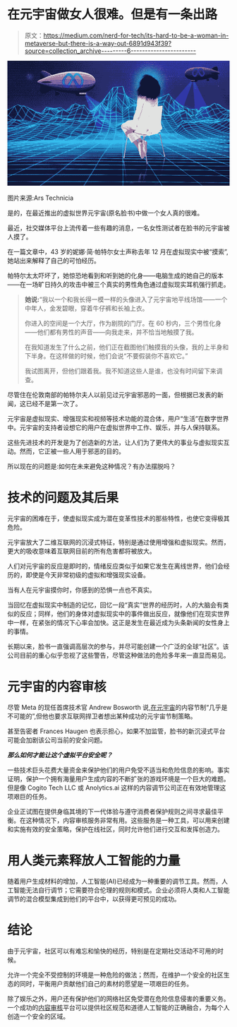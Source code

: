 # 在元宇宙做女人很难。但是有一条出路

> 原文：<https://medium.com/nerd-for-tech/its-hard-to-be-a-woman-in-metaverse-but-there-is-a-way-out-6891d943f39?source=collection_archive---------6----------------------->

![](img/a6d6c7f86360827c2923682bbf49fd4c.png)

图片来源:Ars Technicia

是的，在最近推出的虚拟世界元宇宙(原名脸书)中做一个女人真的很难。

最近，社交媒体平台上流传着一些有趣的消息，一名女性测试者在脸书的元宇宙被人摸了。

在一篇文章中，43 岁的妮娜·简·帕特尔女士声称去年 12 月在虚拟现实中被“摸索”,她站出来解释了自己的可怕经历。

帕特尔太太吓坏了，她惊恐地看到和听到她的化身——电脑生成的她自己的版本——在一场旷日持久的攻击中被三个真实的男性角色通过虚拟现实耳机强行抓走。

> **她说:**“我以一个和我长得一模一样的头像进入了元宇宙地平线场馆——一个中年人，金发碧眼，穿着牛仔裤和长袖上衣。
> 
> 你进入的空间是一个大厅，作为剧院的门厅。在 60 秒内，三个男性化身——他们都有男性的声音——向我走来，并不恰当地触摸了我。
> 
> 在我知道发生了什么之前，他们正在截图他们触摸我的头像，我的上半身和下半身。在这样做的时候，他们会说“不要假装你不喜欢它。”
> 
> 我试图离开，但他们跟着我。我不知道这些人是谁，也没有时间留下来调查。

尽管住在伦敦南部的帕特尔夫人以前见过元宇宙邪恶的一面，但根据已发表的新闻，这已经不是第一次了。

元宇宙是虚拟现实、增强现实和视频等技术功能的混合体，用户“生活”在数字世界中。元宇宙的支持者设想它的用户在虚拟世界中工作、娱乐，并与人保持联系。

这些先进技术的开发是为了创造新的方法，让人们为了更伟大的事业与虚拟现实互动。然而，它正被一些人用于邪恶的目的。

所以现在的问题是:如何在未来避免这种情况？有办法摆脱吗？

# **技术的问题及其后果**

元宇宙的困难在于，使虚拟现实成为潜在变革性技术的那些特性，也使它变得极其危险。

元宇宙放大了二维互联网的沉浸式特征，特别是通过使用增强和虚拟现实。然而，更大的吸收意味着互联网目前的所有危害都将被放大。

人们对元宇宙的反应是即时的，情绪反应类似于如果它发生在离线世界，他们会经历的，即使是今天非常初级的虚拟和增强现实设备。

当有人在元宇宙摸你时，你感到的恐惧一点也不真实。

当回忆在虚拟现实中制造的记忆，回忆一段“真实”世界的经历时，人的大脑会有类似的反应；同样，他们的身体对虚拟现实中的事件做出反应，就像他们在现实世界中一样，在紧张的情况下心率会加快。这正是发生在最近成为头条新闻的女性身上的事情。

长期以来，脸书一直强调高层次的参与，并尽可能创建一个广泛的全球“社区”。该公司目前的重心似乎忽视了这些警告，尽管这种做法的危险多年来一直显而易见。

# **元宇宙的内容审核**

尽管 Meta 的现任首席技术官 Andrew Bosworth 说,[在元宇宙](https://news.yahoo.com/facebook-says-harassment-metaverse-existential-135041004.html?guccounter=1&guce_referrer=aHR0cHM6Ly93d3cuZ29vZ2xlLmNvbS8&guce_referrer_sig=AQAAADzWfwTKaBlIbt0u8QTtNlHpmhaYxZkcLl2_ySCbYiq_DOq1W7AdFUi0ymMM3p5n1Y0VZqq9MetObG3KIdokJSNzB8WkMdOEVBQsRlKz_-ifI6grqIvCtwzRyIzeNWczOziZ4j4gKR24VhtUi7W5gskdP-jQs0ZgxOMS-EruH2gk)的内容节制“几乎是不可能的”,但他也要求互联网捍卫者想出某种成功的元宇宙节制策略。

甚至告密者 Frances Haugen 也表示担心，如果不加监管，脸书的新沉浸式平台可能会加剧该公司当前的安全问题。

***那么如何才能让这个虚拟平台安全呢？***

一些技术巨头花费大量资金来保护他们的用户免受不适当和危险信息的影响。事实证明，保护一个拥有海量用户生成内容的不断扩张的游戏环境是一个巨大的难题。但是像 Cogito Tech LLC 或 Anolytics.ai 这样的内容调节公司正在有效地管理这项艰巨的任务。

企业正试图在提供身临其境的下一代体验与遵守消费者保护规则之间寻求最佳平衡。在这种情况下，内容审核服务非常有用。这些服务是一种工具，可以用来创建和实施有效的安全策略，保护在线社区，同时允许他们进行交互和发挥创造力。

# **用人类元素释放人工智能的力量**

随着用户生成材料的增加，人工智能(AI)已经成为一种重要的调节工具。然而，人工智能无法自行调节；它需要符合伦理的规则和模式。企业必须将人类和人工智能调节的混合模型集成到他们的平台中，以获得更可预见的成功。

# **结论**

由于元宇宙，社区可以有难忘和愉快的经历，特别是在定期社交活动不可用的时候。

允许一个完全不受控制的环境是一种危险的做法；然而，在维护一个安全的社区生态的同时，平衡用户贡献他们自己的素材的愿望是一项艰巨的任务。

除了娱乐之外，用户还有保护他们的网络社区免受潜在危险信息侵害的重要义务。一个成功的[内容审核](https://www.cogitotech.com/services/content-moderation)平台可以提供社区规范和道德人工智能的正确融合，为每个人创造一个安全的区域。